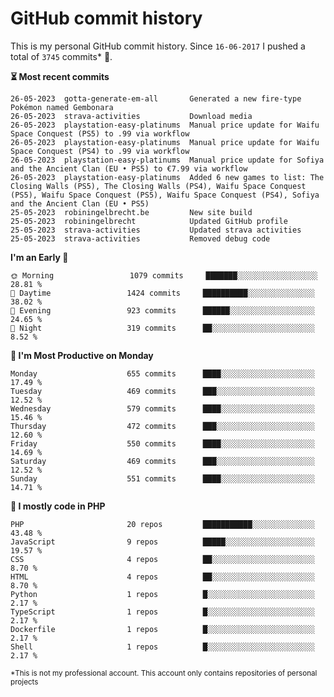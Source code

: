 # GitHub commit history
This is my personal GitHub commit history. Since <!--START_SECTION:first-commit-date-->`16-06-2017`<!--END_SECTION:first-commit-date--> I pushed a total of <!--START_SECTION:total-commit-count-->`3745`<!--END_SECTION:total-commit-count--> commits* 🎉.

<!--START_SECTION:most-recent-commits-->
**⏳ Most recent commits**
                                        
```text
26-05-2023  gotta-generate-em-all       Generated a new fire-type Pokémon named Gembonara
26-05-2023  strava-activities           Download media
26-05-2023  playstation-easy-platinums  Manual price update for Waifu Space Conquest (PS5) to .99 via workflow
26-05-2023  playstation-easy-platinums  Manual price update for Waifu Space Conquest (PS4) to .99 via workflow
26-05-2023  playstation-easy-platinums  Manual price update for Sofiya and the Ancient Clan (EU • PS5) to €7.99 via workflow
26-05-2023  playstation-easy-platinums  Added 6 new games to list: The Closing Walls (PS5), The Closing Walls (PS4), Waifu Space Conquest (PS5), Waifu Space Conquest (PS5), Waifu Space Conquest (PS4), Sofiya and the Ancient Clan (EU • PS5)
25-05-2023  robiningelbrecht.be         New site build
25-05-2023  robiningelbrecht            Updated GitHub profile
25-05-2023  strava-activities           Updated strava activities
25-05-2023  strava-activities           Removed debug code
```
<!--END_SECTION:most-recent-commits-->  

<!--START_SECTION:commits-per-day-time-->
**I&#039;m an Early 🐤**

```text
🌞 Morning                 1079 commits     ███████░░░░░░░░░░░░░░░░░░   28.81 %
🌆 Daytime                 1424 commits     ██████████░░░░░░░░░░░░░░░   38.02 %
🌃 Evening                 923 commits      ██████░░░░░░░░░░░░░░░░░░░   24.65 %
🌙 Night                   319 commits      ██░░░░░░░░░░░░░░░░░░░░░░░   8.52 %
```
<!--END_SECTION:commits-per-day-time-->  

<!--START_SECTION:commits-per-weekday-->
**📅 I&#039;m Most Productive on Monday**

```text
Monday                    655 commits      ████░░░░░░░░░░░░░░░░░░░░░   17.49 %
Tuesday                   469 commits      ███░░░░░░░░░░░░░░░░░░░░░░   12.52 %
Wednesday                 579 commits      ████░░░░░░░░░░░░░░░░░░░░░   15.46 %
Thursday                  472 commits      ███░░░░░░░░░░░░░░░░░░░░░░   12.60 %
Friday                    550 commits      ████░░░░░░░░░░░░░░░░░░░░░   14.69 %
Saturday                  469 commits      ███░░░░░░░░░░░░░░░░░░░░░░   12.52 %
Sunday                    551 commits      ████░░░░░░░░░░░░░░░░░░░░░   14.71 %
```
<!--END_SECTION:commits-per-weekday-->  

<!--START_SECTION:repos-per-language-->
**💬 I mostly code in PHP**

```text
PHP                       20 repos         ███████████░░░░░░░░░░░░░░   43.48 %
JavaScript                9 repos          █████░░░░░░░░░░░░░░░░░░░░   19.57 %
CSS                       4 repos          ██░░░░░░░░░░░░░░░░░░░░░░░   8.70 %
HTML                      4 repos          ██░░░░░░░░░░░░░░░░░░░░░░░   8.70 %
Python                    1 repos          █░░░░░░░░░░░░░░░░░░░░░░░░   2.17 %
TypeScript                1 repos          █░░░░░░░░░░░░░░░░░░░░░░░░   2.17 %
Dockerfile                1 repos          █░░░░░░░░░░░░░░░░░░░░░░░░   2.17 %
Shell                     1 repos          █░░░░░░░░░░░░░░░░░░░░░░░░   2.17 %
```
<!--END_SECTION:repos-per-language-->  

<sub>*This is not my professional account. This account only contains repositories of personal projects</sub>
